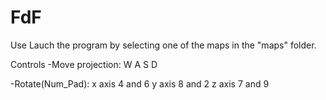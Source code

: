 # FdF
Use
 Lauch the program by selecting one of the maps in the "maps" folder.  
 
Controls 
  -Move projection: W A S D
  
  -Rotate(Num_Pad): x axis 4 and 6 
                    y axis 8 and 2
                    z axis 7 and 9
